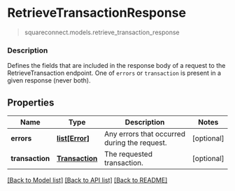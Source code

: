 # RetrieveTransactionResponse
> squareconnect.models.retrieve_transaction_response

### Description

Defines the fields that are included in the response body of a request to the RetrieveTransaction endpoint.  One of `errors` or `transaction` is present in a given response (never both).

## Properties
Name | Type | Description | Notes
------------ | ------------- | ------------- | -------------
**errors** | [**list[Error]**](Error.md) | Any errors that occurred during the request. | [optional] 
**transaction** | [**Transaction**](Transaction.md) | The requested transaction. | [optional] 

[[Back to Model list]](../README.md#documentation-for-models) [[Back to API list]](../README.md#documentation-for-api-endpoints) [[Back to README]](../README.md)


